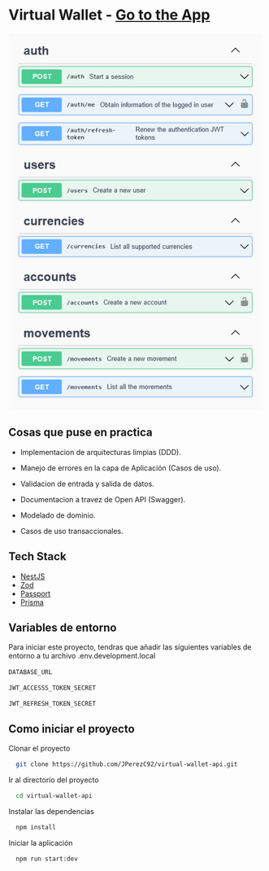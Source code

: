 # Virtual Wallet - **[Go to the App](https://virtual-wallet-api.vercel.app/swagger)**

<img src="./virtual-wallet-preview.png" alt="drawing" width="500"/>

## Cosas que puse en practica

- Implementacion de arquitecturas limpias (DDD).

- Manejo de errores en la capa de Aplicación (Casos de uso).

- Validacion de entrada y salida de datos.

- Documentacion a travez de Open API (Swagger).

- Modelado de dominio.

- Casos de uso transaccionales.

## Tech Stack

- [NestJS](https://nestjs.com/)
- [Zod](https://zod.dev/)
- [Passport](https://www.passportjs.org/)
- [Prisma](https://www.prisma.io/)

## Variables de entorno

Para iniciar este proyecto, tendras que añadir las siguientes variables de entorno a tu archivo .env.development.local

`DATABASE_URL`

`JWT_ACCESSS_TOKEN_SECRET`

`JWT_REFRESH_TOKEN_SECRET`

## Como iniciar el proyecto

Clonar el proyecto

```bash
  git clone https://github.com/JPerezC92/virtual-wallet-api.git
```

Ir al directorio del proyecto

```bash
  cd virtual-wallet-api
```

Instalar las dependencias

```bash
  npm install
```

Iniciar la aplicación

```bash
  npm run start:dev
```
